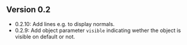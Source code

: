 ## Version 0.2
 - 0.2.10: Add lines e.g. to display normals.
 - 0.2.9: Add object parameter `visible` indicating wether the object is visible on default or not.
 